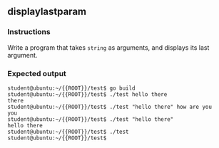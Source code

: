 ## displaylastparam

### Instructions

Write a program that takes `string` as arguments, and displays its last argument.

### Expected output

```console
student@ubuntu:~/{{ROOT}}/test$ go build
student@ubuntu:~/{{ROOT}}/test$ ./test hello there
there
student@ubuntu:~/{{ROOT}}/test$ ./test "hello there" how are you
you
student@ubuntu:~/{{ROOT}}/test$ ./test "hello there"
hello there
student@ubuntu:~/{{ROOT}}/test$ ./test
student@ubuntu:~/{{ROOT}}/test$
```
